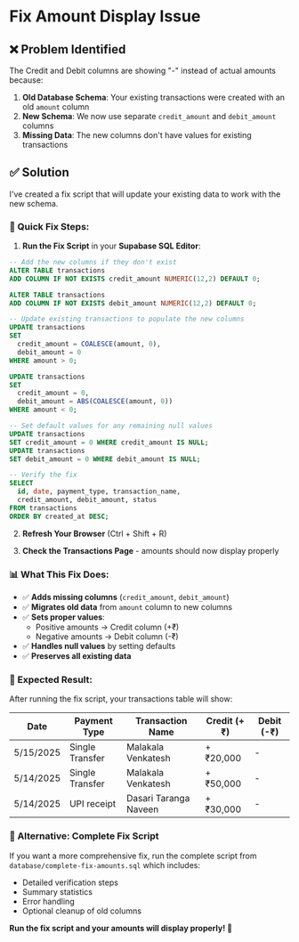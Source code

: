 # Fix Amount Display Issue

## ❌ **Problem Identified**

The Credit and Debit columns are showing "-" instead of actual amounts because:

1. **Old Database Schema**: Your existing transactions were created with an old `amount` column
2. **New Schema**: We now use separate `credit_amount` and `debit_amount` columns
3. **Missing Data**: The new columns don't have values for existing transactions

## ✅ **Solution**

I've created a fix script that will update your existing data to work with the new schema.

### **🚀 Quick Fix Steps:**

1. **Run the Fix Script** in your **Supabase SQL Editor**:

```sql
-- Add the new columns if they don't exist
ALTER TABLE transactions 
ADD COLUMN IF NOT EXISTS credit_amount NUMERIC(12,2) DEFAULT 0;

ALTER TABLE transactions 
ADD COLUMN IF NOT EXISTS debit_amount NUMERIC(12,2) DEFAULT 0;

-- Update existing transactions to populate the new columns
UPDATE transactions 
SET 
  credit_amount = COALESCE(amount, 0),
  debit_amount = 0
WHERE amount > 0;

UPDATE transactions 
SET 
  credit_amount = 0,
  debit_amount = ABS(COALESCE(amount, 0))
WHERE amount < 0;

-- Set default values for any remaining null values
UPDATE transactions 
SET credit_amount = 0 WHERE credit_amount IS NULL;
UPDATE transactions 
SET debit_amount = 0 WHERE debit_amount IS NULL;

-- Verify the fix
SELECT 
  id, date, payment_type, transaction_name, 
  credit_amount, debit_amount, status 
FROM transactions 
ORDER BY created_at DESC;
```

2. **Refresh Your Browser** (Ctrl + Shift + R)

3. **Check the Transactions Page** - amounts should now display properly

### **📊 What This Fix Does:**

- ✅ **Adds missing columns** (`credit_amount`, `debit_amount`)
- ✅ **Migrates old data** from `amount` column to new columns
- ✅ **Sets proper values**:
  - Positive amounts → Credit column (+₹)
  - Negative amounts → Debit column (-₹)
- ✅ **Handles null values** by setting defaults
- ✅ **Preserves all existing data**

### **🎯 Expected Result:**

After running the fix script, your transactions table will show:

| Date | Payment Type | Transaction Name | Credit (+₹) | Debit (-₹) |
|------|-------------|------------------|-------------|------------|
| 5/15/2025 | Single Transfer | Malakala Venkatesh | +₹20,000 | - |
| 5/14/2025 | Single Transfer | Malakala Venkatesh | +₹50,000 | - |
| 5/14/2025 | UPI receipt | Dasari Taranga Naveen | +₹30,000 | - |

### **🔧 Alternative: Complete Fix Script**

If you want a more comprehensive fix, run the complete script from `database/complete-fix-amounts.sql` which includes:

- Detailed verification steps
- Summary statistics
- Error handling
- Optional cleanup of old columns

**Run the fix script and your amounts will display properly! 🎉**
